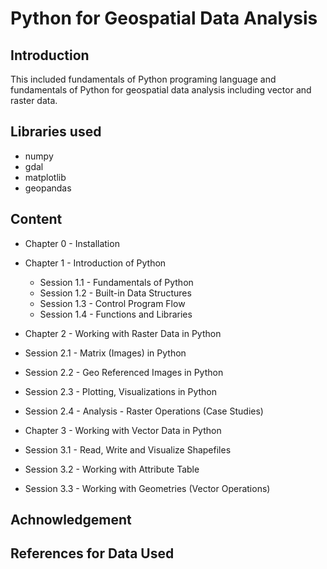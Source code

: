 # Python for Geospatial Data Analysis

## Introduction

This included fundamentals of Python programing language and fundamentals of Python for geospatial data analysis including vector and raster data.

## Libraries used

* numpy
* gdal
* matplotlib
* geopandas

## Content
* Chapter 0 - Installation

* Chapter 1 - Introduction of Python
  * Session 1.1 - Fundamentals of Python
  * Session 1.2 - Built-in Data Structures
  * Session 1.3 - Control Program Flow
  * Session 1.4 - Functions and Libraries

* Chapter 2 - Working with Raster Data in Python
 * Session 2.1 - Matrix (Images) in Python
 * Session 2.2 - Geo Referenced Images in Python
 * Session 2.3 - Plotting, Visualizations in Python
 * Session 2.4 - Analysis - Raster Operations (Case Studies)

* Chapter 3 - Working with Vector Data in Python
 * Session 3.1 - Read, Write and Visualize Shapefiles
 * Session 3.2 - Working with Attribute Table
 * Session 3.3 - Working with Geometries (Vector Operations)

## Achnowledgement

## References for Data Used
